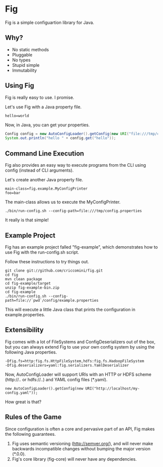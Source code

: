 # Fig

Fig is a simple configuartion library for Java.

## Why?

*   No static methods
*   Pluggable
*   No types
*   Stupid simple
*   Immutability

## Using Fig

Fig is really easy to use. I promise.

Let's use Fig with a Java property file.

```
hello=world
```

Now, in Java, you can get your properties.

```java
Config config = new AutoConfigLoader().getConfig(new URI("file:///tmp/config.properties"));
System.out.println("hello " + config.get("hello"));
```

## Command Line Execution

Fig also provides an easy way to execute programs from the CLI using config (instead of CLI arguments).

Let's create another Java property file.

```
main-class=fig.example.MyConfigPrinter
foo=bar
```
The main-class allows us to execute the MyConfigPrinter.

```
./bin/run-config.sh --config-path=file:///tmp/config.properties
```

It really is that simple!

## Example Project

Fig has an example project falled "fig-example", which demonstrates how to use Fig with the run-config.sh script.

Follow these instructions to try things out.

```
git clone git://github.com/criccomini/fig.git
cd fig
mvn clean package
cd fig-example/target
unzip fig-example-bin.zip
cd fig-example
./bin/run-config.sh --config-path=file://`pwd`/config/example.properties
```

This will execute a little Java class that prints the configuration in example.properties.

## Extensibility

Fig comes with a lot of FileSystems and ConfigDeserializers out of the box, but you can always extend Fig to use your own config system by using the following Java properties.

```
-Dfig.fs=http:fig.fs.HttpFileSystem,hdfs:fig.fs.HadoopFileSystem
-Dfig.deserializers=yaml:fig.serializers.YamlDeserializer
```

Now, AutoConfigLoader will support URIs with an HTTP or HDFS scheme (http://.. or hdfs://..) and YAML config files (*.yaml). 

```
new AutoConfigLoader().getConfig(new URI("http://localhost/my-config.yaml"));
```

How great is that?

## Rules of the Game

Since configuration is often a core and pervasive part of an API, Fig makes the following guarantees.

1. Fig uses semantic versioning (http://semver.org/), and will never make backwards incompatible changes without bumping the major version (*.0.0).
2. Fig's core library (fig-core) will never have any dependencies.

